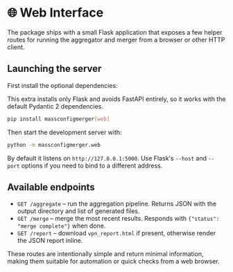 # 🌐 Web Interface

The package ships with a small Flask application that exposes a few helper routes for running the aggregator and merger from a browser or other HTTP client.

## Launching the server

First install the optional dependencies:

This extra installs only Flask and avoids FastAPI entirely, so it works with the default Pydantic 2 dependencies.
```bash
pip install massconfigmerger[web]
```

Then start the development server with:

```bash
python -m massconfigmerger.web
```

By default it listens on `http://127.0.0.1:5000`. Use Flask's `--host` and `--port` options if you need to bind to a different address.

## Available endpoints

- `GET /aggregate` – run the aggregation pipeline. Returns JSON with the output directory and list of generated files.
- `GET /merge` – merge the most recent results. Responds with `{"status": "merge complete"}` when done.
- `GET /report` – download `vpn_report.html` if present, otherwise render the JSON report inline.

These routes are intentionally simple and return minimal information, making them suitable for automation or quick checks from a web browser.
